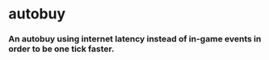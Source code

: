 # autobuy

### An autobuy using internet latency instead of in-game events in order to be one tick faster.
